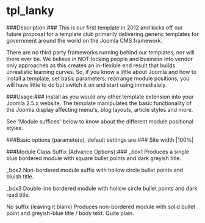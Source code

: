 # tpl_lanky
###Description:###
This is our first template in 2012 and kicks off our future proposal for a template club primarily delivering generic templates for government around the world on the Joomla CMS framework.

There are no third party frameworks running behind our templates, nor will there ever be. We believe in NOT locking people and business into vendor only approaches as this creates an in-flexible end result that builds unrealistic learning curves. So, if you know a little about Joomla and how to install a template, set basic parameters, rearrange module positions, you will have little to do but switch it on and start using immediately.

###Usage:###
Install as you would any other template extension into your Joomla 2.5.x website. The template manipulates the basic functionality of the Joomla display affecting menu's, blog layouts, article styles and more.

See 'Module suffices' below to know about the different module positional styles.

###Basic options (parameters), default settings are:###
Site width |100%|

###Module Class Suffix (Advance Options):###
_box1
Produces a single blue bordered module with square bullet points and dark greyish title.

_box2
Non-bordered module suffix with hollow circle bullet points and bluish title.

_box3
Double line bordered module with hollow circle bullet points and dark read title.

No suffix (leaving it blank)
Produces non-bordered module with solid bullet point and greyish-blue title / body text. Quite plain.